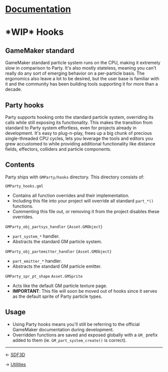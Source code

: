 ﻿# [Documentation](../documentation.md)
# \*WIP\* Hooks

## GameMaker standard
GameMaker standard particle system runs on the CPU, making it extremely slow in comparison to Party. It's also mostly stateless, meaning you can't really do any sort of emerging behavior on a per-particle basis. The ergonomics also leave a lot to be desired, but the user base is familiar with it and the community has been building tools supporting it for more than a decade.

## Party hooks
Party supports hooking onto the standard particle system, overriding its calls while still exposing its functionality. This makes the transition from standard to Party system effortless, even for projects already in development. 
It's easy to plug-n-play, frees up a big chunk of precious single-threaded CPU cycles, lets you leverage the tools and editors you grew accustomed to while providing additional functionality like distance fields, effectors, colliders and particle components.

## Contents
Party ships with `GMParty/hooks` directory. This directory consists of:

`GMParty_hooks.gml`
- Contains all function overrides and their implementation.
- Including this file into your project will override all standard `part_*()` functions.
- Commenting this file out, or removing it from the project disables these overrides.

`GMParty_obj_partsys_handler` `{Asset.GMObject}`
- `part_system_*` handler.
- Abstracts the standard GM particle system.

`GMParty_obj_partemitter_handler` `{Asset.GMObject}`
- `part_emitter_*` handler.
- Abstracts the standard GM particle emitter.

`GMParty_spr_pt_shape` `Asset.GMSprite`
- Acts like the default GM particle texture page.
- **IMPORTANT**: This file will soon be moved out of hooks since it serves as the default sprite of Party particle types.

## Usage
- Using Party hooks means you'll still be referring to the official GameMaker documentation during development.
- Overridden functions are saved and exposed globally with a `GM_` prefix added to them (ie. `GM_part_system_create()` is correct).

---
<- [SDF3D](sdfs.md)

-> [Utilities](utils.md)
